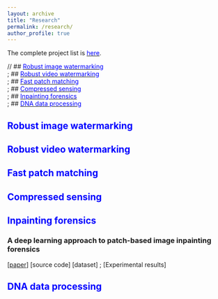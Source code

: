```yaml
---
layout: archive
title: "Research"
permalink: /research/
author_profile: true
---
```

The complete project list is [<font color='blue'>here</font>](https://xszhugh.github.io/files/projects.pdf "Projects").  

// ## [<font color='blue'>Robust image watermarking</font>](https://github.com/academicpages/academicpages.github.io "Image watermarking")  
; ## [<font color='blue'>Robust video watermarking</font>](https://github.com/academicpages/academicpages.github.io "Video watermarking")   
; ## [<font color='blue'>Fast patch matching</font>](https://github.com/academicpages/academicpages.github.io "Patch matching")   
; ## [<font color='blue'>Compressed sensing</font>](https://github.com/academicpages/academicpages.github.io "compressed sensing")   
; ## [<font color='blue'>Inpainting forensics</font>](https://xszhugh.github.io/_pages/inpainting-forensics.md "Forensics")   
; ## [<font color='blue'>DNA data processing</font>](https://github.com/academicpages/academicpages.github.io "DNA")  
## <font color='blue'>Robust image watermarking</font>
## <font color='blue'>Robust video watermarking</font>
## <font color='blue'>Fast patch matching</font>
## <font color='blue'>Compressed sensing</font>
## <font color='blue'>Inpainting forensics</font>
### A deep learning approach to patch-based image inpainting forensics
[[paper](https://www.sciencedirect.com/science/article/pii/S0923596518305344)] [source code] [dataset] 
; [Experimental results]
## <font color='blue'>DNA data processing</font>
